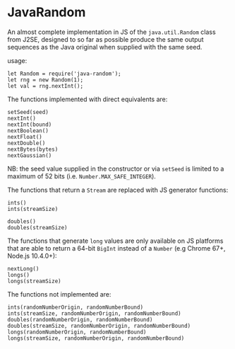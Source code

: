 JavaRandom
==========

An almost complete implementation in JS of the `java.util.Random` class
from J2SE, designed to so far as possible produce the same output
sequences as the Java original when supplied with the same seed.

usage:

    let Random = require('java-random');
    let rng = new Random(1);
    let val = rng.nextInt();

The functions implemented with direct equivalents are:

    setSeed(seed)
    nextInt()
    nextInt(bound)
    nextBoolean()
    nextFloat()
    nextDouble()
    nextBytes(bytes)
    nextGaussian()

NB: the seed value supplied in the constructor or via `setSeed` is
limited to a maximum of 52 bits (i.e. `Number.MAX_SAFE_INTEGER`).

The functions that return a `Stream` are replaced with JS generator
functions:

    ints()
    ints(streamSize)

    doubles()
    doubles(streamSize)

The functions that generate `long` values are only available on JS
platforms that are able to return a 64-bit `BigInt` instead of a
`Number` (e.g Chrome 67+, Node.js 10.4.0+):

    nextLong()
    longs()
    longs(streamSize)

The functions not implemented are:

    ints(randomNumberOrigin, randomNumberBound)
    ints(streamSize, randomNumberOrigin, randomNumberBound)
    doubles(randomNumberOrigin, randomNumberBound)
    doubles(streamSize, randomNumberOrigin, randomNumberBound)
    longs(randomNumberOrigin, randomNumberBound)
    longs(streamSize, randomNumberOrigin, randomNumberBound)

